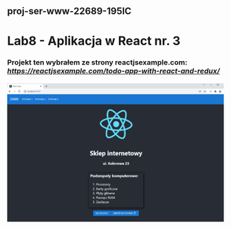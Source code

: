 ## proj-ser-www-22689-195IC
# Lab8 - Aplikacja w React nr. 3

### Projekt ten wybrałem ze strony **reactjsexample.com**:  *https://reactjsexample.com/todo-app-with-react-and-redux/*

#### 
![screen1](/screens/1.PNG)
